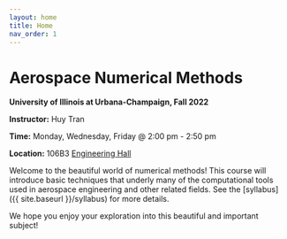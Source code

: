 ```yaml
---
layout: home
title: Home
nav_order: 1
---
```


# Aerospace Numerical Methods

**University of Illinois at Urbana-Champaign, Fall 2022**

**Instructor:** Huy Tran

**Time:** Monday, Wednesday, Friday @ 2:00 pm - 2:50 pm

**Location:** 106B3 [Engineering Hall](https://goo.gl/maps/eeXxiwWpcUsN2Prh8)

Welcome to the beautiful world of numerical methods! This course will introduce basic techniques that underly many of the computational tools used in aerospace engineering and other related fields. See the [syllabus]({{ site.baseurl }}/syllabus) for more details.

We hope you enjoy your exploration into this beautiful and important subject!

<!-- Here are some (of many) exciting example applications of numerical methods:  -->